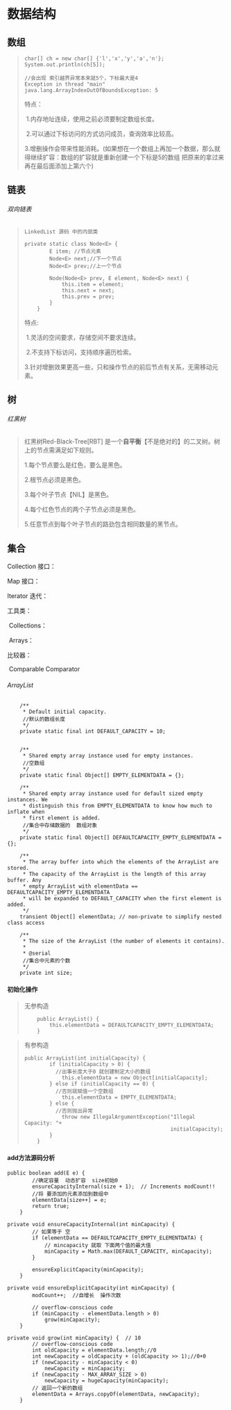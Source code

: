 # 数据结构

## 数组

> ```
> char[] ch = new char[] {'l','x','y','a','n'};
> System.out.println(ch[5]);
> 
> //会出现 索引越界异常本来就5个，下标最大是4
> Exception in thread "main" java.lang.ArrayIndexOutOfBoundsException: 5
> ```
>
> 特点：
>
> ​	1.内存地址连续，使用之前必须要制定数组长度。
>
> ​	2.可以通过下标访问的方式访问成员，查询效率比较高。
>
> ​	3.增删操作会带来性能消耗。(如果想在一个数组上再加一个数据，那么就得继续扩容：数组的扩容就是重新创建一个下标是5的数组 把原来的拿过来 再在最后面添加上第六个)



## 链表

###### 双向链表

> ```
> LinkedList 源码 中的内部类
> 
> private static class Node<E> {
>         E item; //节点元素
>         Node<E> next;//下一个节点
>         Node<E> prev;//上一个节点
> 
>         Node(Node<E> prev, E element, Node<E> next) {
>             this.item = element;
>             this.next = next;
>             this.prev = prev;
>         }
>     }
> ```
>
> 特点:
>
> ​	1.灵活的空间要求，存储空间不要求连续。
>
> ​	2.不支持下标访问，支持顺序遍历检索。
>
> ​	3.针对增删效果更高一些，只和操作节点的前后节点有关系，无需移动元素。



## 树

###### 红黑树

> 红黑树Red-Black-Tree[RBT] 是一个**自平衡**【不是绝对的】的二叉树。树上的节点需满足如下规则。
>
> 1.每个节点要么是红色，要么是黑色。
>
> 2.根节点必须是黑色。
>
> 3.每个叶子节点【NIL】是黑色。
>
> 4.每个红色节点的两个子节点必须是黑色。
>
> 5.任意节点到每个叶子节点的路劲包含相同数量的黑节点。
>
> 





## 集合

Collection 接口：



Map 接口：



Iterator 迭代：



工具类：

​	Collections：

​	Arrays：



比较器：

​	Comparable  Comparator





###### ArrayList

```
	/**
     * Default initial capacity.
     //默认的数组长度
     */
	private static final int DEFAULT_CAPACITY = 10;
	

    /**
     * Shared empty array instance used for empty instances.
     //空数组
     */
    private static final Object[] EMPTY_ELEMENTDATA = {};

    /**
     * Shared empty array instance used for default sized empty instances. We
     * distinguish this from EMPTY_ELEMENTDATA to know how much to inflate when
     * first element is added.
     //集合中存储数据的  数组对象
     */
    private static final Object[] DEFAULTCAPACITY_EMPTY_ELEMENTDATA = {};

    /**
     * The array buffer into which the elements of the ArrayList are stored.
     * The capacity of the ArrayList is the length of this array buffer. Any
     * empty ArrayList with elementData == DEFAULTCAPACITY_EMPTY_ELEMENTDATA
     * will be expanded to DEFAULT_CAPACITY when the first element is added.
     */
    transient Object[] elementData; // non-private to simplify nested class access

    /**
     * The size of the ArrayList (the number of elements it contains).
     *
     * @serial
     //集合中元素的个数
     */
    private int size;
```

#### 初始化操作

> 无参构造
>
> ```
>     public ArrayList() {
>         this.elementData = DEFAULTCAPACITY_EMPTY_ELEMENTDATA;
>     }
> ```
>
> 

> 有参构造
>
> ```
> public ArrayList(int initialCapacity) {
>         if (initialCapacity > 0) {
>         	//出事长度大于0 就创建制定大小的数组
>             this.elementData = new Object[initialCapacity];
>         } else if (initialCapacity == 0) {
>         	//否则就赋值一个空数组
>             this.elementData = EMPTY_ELEMENTDATA;
>         } else {
>         	//否则抛出异常
>             throw new IllegalArgumentException("Illegal Capacity: "+
>                                                initialCapacity);
>         }
>     }
> ```
>
> 



#### add方法源码分析

```
public boolean add(E e) {
		//确定容量  动态扩容  size初始0 
        ensureCapacityInternal(size + 1);  // Increments modCount!!
        //将 要添加的元素添加到数组中   
        elementData[size++] = e;
        return true;
    }
```

```
private void ensureCapacityInternal(int minCapacity) {
		// 如果等于 空
        if (elementData == DEFAULTCAPACITY_EMPTY_ELEMENTDATA) {
        	// mincapacity 就取 下面两个值的最大值  
            minCapacity = Math.max(DEFAULT_CAPACITY, minCapacity);
        }

        ensureExplicitCapacity(minCapacity);
    }
```

```
private void ensureExplicitCapacity(int minCapacity) {
        modCount++;  //自增长  操作次数

        // overflow-conscious code
        if (minCapacity - elementData.length > 0)
            grow(minCapacity);
    }
```

```
private void grow(int minCapacity) {  // 10
        // overflow-conscious code
        int oldCapacity = elementData.length;//0
        int newCapacity = oldCapacity + (oldCapacity >> 1);//0+0
        if (newCapacity - minCapacity < 0)
            newCapacity = minCapacity;
        if (newCapacity - MAX_ARRAY_SIZE > 0)
            newCapacity = hugeCapacity(minCapacity);
        // 返回一个新的数组  
        elementData = Arrays.copyOf(elementData, newCapacity);
    }
```

